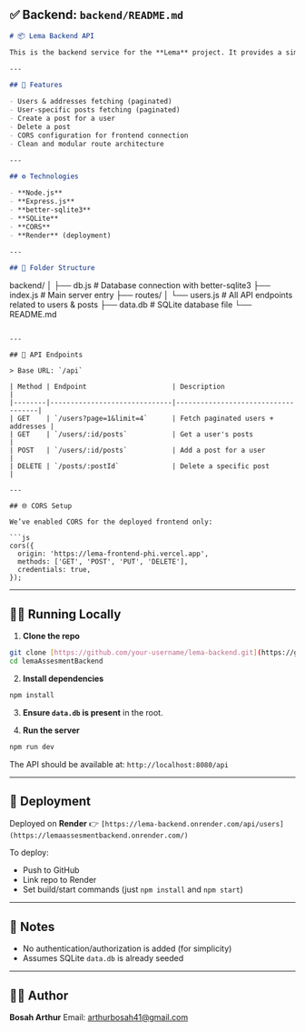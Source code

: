 ## ✅ Backend: `backend/README.md`

```markdown
# 📦 Lema Backend API

This is the backend service for the **Lema** project. It provides a simple RESTful API built with **Express.js** and **SQLite (better-sqlite3)**, responsible for user and post management.

---

## 🚀 Features

- Users & addresses fetching (paginated)
- User-specific posts fetching (paginated)
- Create a post for a user
- Delete a post
- CORS configuration for frontend connection
- Clean and modular route architecture

---

## ⚙️ Technologies

- **Node.js**
- **Express.js**
- **better-sqlite3**
- **SQLite**
- **CORS**
- **Render** (deployment)

---

## 📁 Folder Structure

```
backend/
│
├── db.js                 # Database connection with better-sqlite3
├── index.js             # Main server entry
├── routes/
│   └── users.js         # All API endpoints related to users & posts
├── data.db              # SQLite database file
└── README.md

````

---

## 🧪 API Endpoints

> Base URL: `/api`

| Method | Endpoint                     | Description                        |
|--------|------------------------------|------------------------------------|
| GET    | `/users?page=1&limit=4`      | Fetch paginated users + addresses |
| GET    | `/users/:id/posts`           | Get a user's posts                 |
| POST   | `/users/:id/posts`           | Add a post for a user              |
| DELETE | `/posts/:postId`             | Delete a specific post             |

---

## 🌐 CORS Setup

We’ve enabled CORS for the deployed frontend only:

```js
cors({
  origin: 'https://lema-frontend-phi.vercel.app',
  methods: ['GET', 'POST', 'PUT', 'DELETE'],
  credentials: true,
});
````

---

## 🧑‍💻 Running Locally

1. **Clone the repo**

```bash
git clone [https://github.com/your-username/lema-backend.git](https://github.com/kidmeeno/lemaAssesmentBackend)
cd lemaAssesmentBackend
```

2. **Install dependencies**

```bash
npm install
```

3. **Ensure `data.db` is present** in the root.

4. **Run the server**

```bash
npm run dev
```

The API should be available at:
`http://localhost:8080/api`

---

## 🚢 Deployment

Deployed on **Render**
👉 `[https://lema-backend.onrender.com/api/users](https://lemaassesmentbackend.onrender.com/)`

To deploy:

* Push to GitHub
* Link repo to Render
* Set build/start commands (just `npm install` and `npm start`)

---

## 🧠 Notes

* No authentication/authorization is added (for simplicity)
* Assumes SQLite `data.db` is already seeded

---

## 👨‍💼 Author

**Bosah Arthur**
Email: [arthurbosah41@gmail.com](mailto:arthurbosah41@gmail.com)
````
